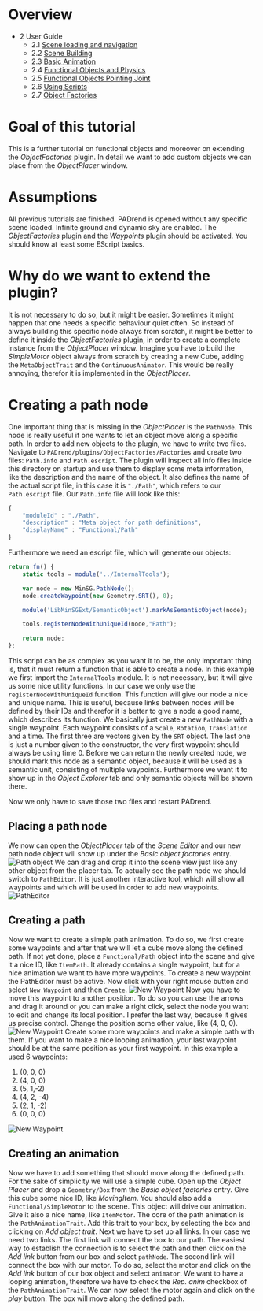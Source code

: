 <!------------------------------------------------------------------------------------------------
This work is licensed under the Creative Commons Attribution-ShareAlike 4.0 International License.
 To view a copy of this license, visit http://creativecommons.org/licenses/by-sa/4.0/.
 Author: Henrik Heine (hheine@mail.uni-paderborn.de)
 PADrend Version 1.0.0
------------------------------------------------------------------------------------------------->
<!---BEGINN_INDEXSECTION--->
<!---Automaticly generated section. Do not edit!!!--->
# Overview
* 2 User Guide
    * 2.1 [Scene loading and navigation](../../2_User_Guide/1_Scene_loading_and_navigation/Scene_loading_and_navigation.html)
    * 2.2 [Scene Building](../../2_User_Guide/2_Scene_Building/Scene_Building.html)
    * 2.3 [Basic Animation](../../2_User_Guide/3_Basic_Animation/Basic_Animation.html)
    * 2.4 [Functional Objects and Physics](../../2_User_Guide/4_Functional_Objects_and_Physics/Functional_Objects_and_Physics.html)
    * 2.5 [Functional Objects Pointing Joint](../../2_User_Guide/5_Functional_Objects_Pointing_Joint/Functional_Objects_Pointing_Joint.html)
    * 2.6 [Using Scripts](../../2_User_Guide/6_Using_Scripts/Using_Scripts.html)
    * 2.7 [Object Factories](../../2_User_Guide/7_Object_Factories/Object_Factories.html)
<!---END_INDEXSECTION--->

# Goal of this tutorial
This is a further tutorial on functional objects and moreover on extending the *ObjectFactories* plugin. In detail we want to add custom objects we can place from the *ObjectPlacer* window.

# Assumptions
All previous tutorials are finished. PADrend is opened without any specific scene loaded. Infinite ground and dynamic sky are enabled. The *ObjectFactories* plugin and the *Waypoints* plugin should be activated. You should know at least some EScript basics.

# Why do we want to extend the plugin?
It is not necessary to do so, but it might be easier. Sometimes it might happen that one needs a specific behaviour quiet often. So instead of always building this specific node always from scratch, it might be better to define it inside the *ObjectFactories* plugin, in order to create a complete instance from the *ObjectPlacer* window. Imagine you have to build the *SimpleMotor* object always from scratch by creating a new Cube, adding the `MetaObjectTrait` and the `ContinuousAnimator`. This would be really annoying, therefor it is implemented in the *ObjectPlacer*.

# Creating a path node
One important thing that is missing in the *ObjectPlacer* is the `PathNode`. This node is really useful if one wants to let an object move along a specific path. In order to add new objects to the plugin, we have to write two files. Navigate to `PADrend/plugins/ObjectFactories/Factories` and create two files: `Path.info` and `Path.escript`.
The plugin will inspect all info files inside this directory on startup and use them to display some meta information, like the description and the name of the object. It also defines the name of the actual script file, in this case it is `"./Path"`, which refers to our `Path.escript` file. Our `Path.info` file will look like this:
```JavaScript
{
	"moduleId" : "./Path",
	"description" : "Meta object for path definitions",
	"displayName" : "Functional/Path"
}

```

Furthermore we need an escript file, which will generate our objects:
```JavaScript
return fn() {
	static tools = module('../InternalTools');

	var node = new MinSG.PathNode();
	node.createWaypoint(new Geometry.SRT(), 0);

	module('LibMinSGExt/SemanticObject').markAsSemanticObject(node);

	tools.registerNodeWithUniqueId(node,"Path");

	return node;
};

```
This script can be as complex as you want it to be, the only important thing is, that it must return a function that is able to create a node. In this example we first import the `InternalTools` module. It is not necessary, but it will give us some nice utility functions. In our case we only use the `registerNodeWithUniqueId` function. This function will give our node a nice and unique name. This is useful, because links between nodes will be defined by their IDs and therefor it is better to give a node a good name, which describes its function.
We basically just create a new `PathNode` with a single waypoint. Each waypoint consists of a `Scale`, `Rotation`, `Translation` and a time. The first three are vectors given by the `SRT` object. The last one is just a number given to the constructor, the very first waypoint should always be using time 0. Before we can return the newly created node, we should mark this node as a semantic object, because it will be used as a semantic unit, consisting of multiple waypoints. Furthermore we want it to show up in the *Object Explorer* tab and only semantic objects will be shown there.

Now we only have to save those two files and restart PADrend.

## Placing a path node
We now can open the *ObjectPlacer* tab of the *Scene Editor* and our new path node object will show up under the *Basic object factories* entry.
![Path object](figures/Path_object.png)
We can drag and drop it into the scene view just like any other object from the placer tab.
To actually see the path node we should switch to `PathEditor`. It is just another interactive tool, which will show all waypoints and which will be used in order to add new waypoints.
![PathEditor](figures/PathEditor.png)

## Creating a path
Now we want to create a simple path animation. To do so, we first create some waypoints and after that we will let a cube move along the defined path.
If not yet done, place a `Functional/Path` object into the scene and give it a nice ID, like `ItemPath`. It already contains a single waypoint, but for a nice animation we want to have more waypoints. To create a new waypoint the PathEditor must be active. Now click with your right mouse button and select `New Waypoint` and then `Create`.
![New Waypoint](figures/Path_new.png)
Now you have to move this waypoint to another position. To do so you can use the arrows and drag it around or you can make a right click, select the node you want to edit and change its local position. I prefer the last way, because it gives us precise control. Change the position some other value, like (4, 0, 0).
![New Waypoint](figures/Path_new2.png)
Create some more waypoints and make a simple path with them. If you want to make a nice looping animation, your last waypoint should be at the same position as your first waypoint. In this example a used 6 waypoints:
1. (0, 0, 0)
2. (4, 0, 0)
3. (5, 1,-2)
4. (4, 2, -4)
5. (2, 1, -2)
6. (0, 0, 0)

![New Waypoint](figures/Path.png)

## Creating an animation
Now we have to add something that should move along the defined path. For the sake of simplicity we will use a simple cube. Open up the *Object Placer* and drop a `Geometry/Box` from the *Basic object factories* entry. Give this cube some nice ID, like *MovingItem*. You should also add a `Functional/SimpleMotor` to the scene. This object will drive our animation. Give it also a nice name, like `ItemMotor`.
The core of the path animation is the `PathAnimationTrait`. Add this trait to your box, by selecting the box and clicking on *Add object trait*. Next we have to set up all links. In our case we need two links. The first link will connect the box to our path. The easiest way to establish the connection is to select the path and then click on the *Add link* button from our box and select `pathNode`. The second link will connect the box with our motor. To do so, select the motor and click on the *Add link* button of our box object and select `animator`.
We want to have a looping animation, therefore we have to check the *Rep. anim* checkbox of the `PathAnimationTrait`.
We can now select the motor again and click on the *play* button. The box will move along the defined path.
